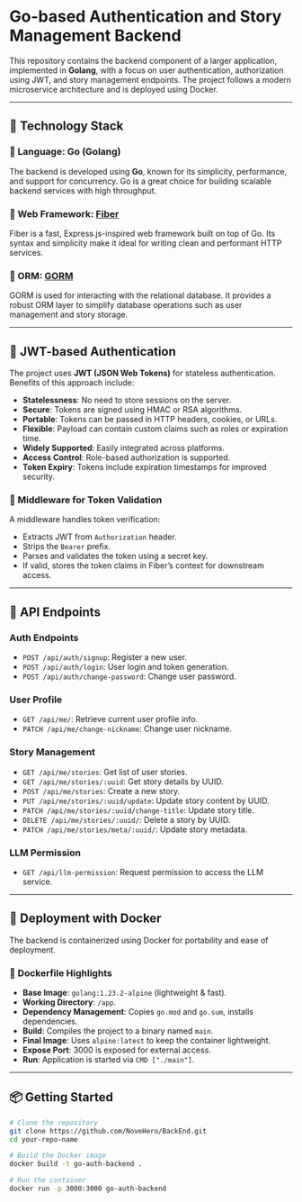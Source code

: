 # Go-based Authentication and Story Management Backend

This repository contains the backend component of a larger application, implemented in **Golang**, with a focus on user authentication, authorization using JWT, and story management endpoints. The project follows a modern microservice architecture and is deployed using Docker.

---

## 🚀 Technology Stack

### 🔹 Language: Go (Golang)

The backend is developed using **Go**, known for its simplicity, performance, and support for concurrency. Go is a great choice for building scalable backend services with high throughput.

### 🔹 Web Framework: [Fiber](https://github.com/gofiber/fiber)

Fiber is a fast, Express.js-inspired web framework built on top of Go. Its syntax and simplicity make it ideal for writing clean and performant HTTP services.

### 🔹 ORM: [GORM](https://gorm.io)

GORM is used for interacting with the relational database. It provides a robust ORM layer to simplify database operations such as user management and story storage.

---

## 🔐 JWT-based Authentication

The project uses **JWT (JSON Web Tokens)** for stateless authentication. Benefits of this approach include:

- **Statelessness**: No need to store sessions on the server.
- **Secure**: Tokens are signed using HMAC or RSA algorithms.
- **Portable**: Tokens can be passed in HTTP headers, cookies, or URLs.
- **Flexible**: Payload can contain custom claims such as roles or expiration time.
- **Widely Supported**: Easily integrated across platforms.
- **Access Control**: Role-based authorization is supported.
- **Token Expiry**: Tokens include expiration timestamps for improved security.

### 🧩 Middleware for Token Validation

A middleware handles token verification:
- Extracts JWT from `Authorization` header.
- Strips the `Bearer` prefix.
- Parses and validates the token using a secret key.
- If valid, stores the token claims in Fiber’s context for downstream access.

---

## 📌 API Endpoints

### Auth Endpoints
- `POST /api/auth/signup`: Register a new user.
- `POST /api/auth/login`: User login and token generation.
- `POST /api/auth/change-password`: Change user password.

### User Profile
- `GET /api/me/`: Retrieve current user profile info.
- `PATCH /api/me/change-nickname`: Change user nickname.

### Story Management
- `GET /api/me/stories`: Get list of user stories.
- `GET /api/me/stories/:uuid`: Get story details by UUID.
- `POST /api/me/stories`: Create a new story.
- `PUT /api/me/stories/:uuid/update`: Update story content by UUID.
- `PATCH /api/me/stories/:uuid/change-title`: Update story title.
- `DELETE /api/me/stories/:uuid/`: Delete a story by UUID.
- `PATCH /api/me/stories/meta/:uuid/`: Update story metadata.

### LLM Permission
- `GET /api/llm-permission`: Request permission to access the LLM service.

---

## 🐳 Deployment with Docker

The backend is containerized using Docker for portability and ease of deployment.

### 🧱 Dockerfile Highlights

- **Base Image**: `golang:1.23.2-alpine` (lightweight & fast).
- **Working Directory**: `/app`.
- **Dependency Management**: Copies `go.mod` and `go.sum`, installs dependencies.
- **Build**: Compiles the project to a binary named `main`.
- **Final Image**: Uses `alpine:latest` to keep the container lightweight.
- **Expose Port**: 3000 is exposed for external access.
- **Run**: Application is started via `CMD ["./main"]`.

---

## 📦 Getting Started

```bash
# Clone the repository
git clone https://github.com/NoveHero/BackEnd.git
cd your-repo-name

# Build the Docker image
docker build -t go-auth-backend .

# Run the container
docker run -p 3000:3000 go-auth-backend
